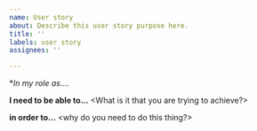 ```yaml
---
name: User story
about: Describe this user story purpose here.
title: ''
labels: user story
assignees: ''

---
```


**In my role as....*
<Describe your role here>

**I need to be able to...**
<What is it that you are trying to achieve?>

**in order to...**
<why do you need to do this thing?>

